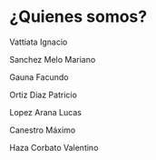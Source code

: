 # ¿Quienes somos? #
Vattiata Ignacio

Sanchez Melo Mariano

Gauna Facundo

Ortiz Diaz Patricio

Lopez Arana Lucas

Canestro Máximo

Haza Corbato Valentino
